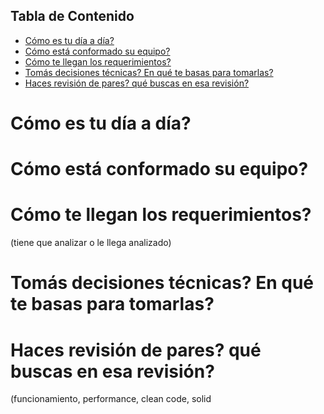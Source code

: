 ## Tabla de Contenido

- [Cómo es tu día a día?](#cómo-es-tu-día-a-día)
- [Cómo está conformado su equipo?](#cómo-está-conformado-su-equipo)
- [Cómo te llegan los requerimientos?](#cómo-te-llegan-los-requerimientos)
- [Tomás decisiones técnicas? En qué te basas para tomarlas?](#tomás-decisiones-técnicas-en-qué-te-basas-para-tomarlas)
- [Haces revisión de pares? qué buscas en esa revisión?](#haces-revisión-de-pares-qué-buscas-en-esa-revisión)


# Cómo es tu día a día?

# Cómo está conformado su equipo?

# Cómo te llegan los requerimientos?
(tiene que analizar o le llega analizado)

# Tomás decisiones técnicas? En qué te basas para tomarlas?

# Haces revisión de pares? qué buscas en esa revisión?  
(funcionamiento, performance, clean code, solid 

